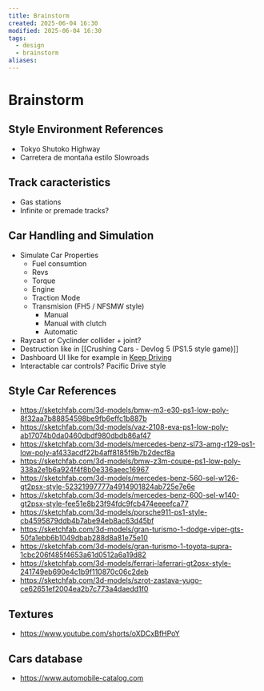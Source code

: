 ```yaml
---
title: Brainstorm
created: 2025-06-04 16:30
modified: 2025-06-04 16:30
tags:
  - design
  - brainstorm
aliases:
---
```

# Brainstorm
## Style Environment References
- Tokyo Shutoko Highway
- Carretera de montaña estilo Slowroads
## Track caracteristics
- Gas stations
- Infinite or premade tracks?
## Car Handling and Simulation
- Simulate Car Properties
	- Fuel consumtion
	- Revs
	- Torque
	- Engine
	- Traction Mode
	- Transmision (FH5 / NFSMW style)
		- Manual
		- Manual with clutch
		- Automatic
- Raycast or Cyclinder collider + joint?
- Destruction like in [[Crushing Cars - Devlog 5 (PS1.5 style game)]]
- Dashboard UI like for example in [Keep Driving](https://store.steampowered.com/app/2756920/Keep_Driving/)
- Interactable car controls? Pacific Drive style
## Style Car References
- https://sketchfab.com/3d-models/bmw-m3-e30-ps1-low-poly-8f32aa7b88854598be9fb6effc1b887b
- https://sketchfab.com/3d-models/vaz-2108-eva-ps1-low-poly-ab17074b0da0460dbdf980dbdb86af47
- https://sketchfab.com/3d-models/mercedes-benz-sl73-amg-r129-ps1-low-poly-af433acdf22b4aff8185f9b7b2decf8a
- https://sketchfab.com/3d-models/bmw-z3m-coupe-ps1-low-poly-338a2e1b6a924f4f8b0e336aeec16967
- https://sketchfab.com/3d-models/mercedes-benz-560-sel-w126-gt2psx-style-52321997777a4914901824ab725e7e6e
- https://sketchfab.com/3d-models/mercedes-benz-600-sel-w140-gt2psx-style-fee51e8b23f94fdc9fcb474eeeefca77
- https://sketchfab.com/3d-models/porsche911-ps1-style-cb4595879ddb4b7abe94eb8ac63d45bf
- https://sketchfab.com/3d-models/gran-turismo-1-dodge-viper-gts-50fa1ebb6b1049dbab288d8a81e75e10
- https://sketchfab.com/3d-models/gran-turismo-1-toyota-supra-1cbc206f485f4653a61d0512a6a19d82
- https://sketchfab.com/3d-models/ferrari-laferrari-gt2psx-style-241749eb690e4c1b9f110870c06c2deb
- https://sketchfab.com/3d-models/szrot-zastava-yugo-ce62651ef2004ea2b7c773a4daedd1f0
## Textures
- https://www.youtube.com/shorts/oXDCxBfHPoY
## Cars database
- https://www.automobile-catalog.com